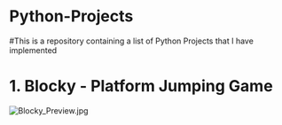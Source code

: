 # Python-Projects
#This is a repository containing a list of Python Projects that I have implemented
# 1. Blocky - Platform Jumping Game
![Blocky_Preview.jpg](https://github.com/jachiang1216/Python-Projects/blob/master/Blocky/img/Blocky_Preview.jpg)
